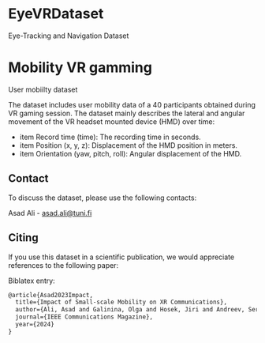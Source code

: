 # EyeVRDataset
Eye-Tracking and Navigation Dataset

# Mobility VR gamming
User mobiilty dataset

The dataset includes user mobility data of a 40 participants obtained during VR gaming session. The dataset mainly describes the lateral and angular movement of the VR headset mounted device (HMD) over time:
- item Record time (time): The recording time in seconds.
- item Position (x, y, z): Displacement of the HMD position in meters.
- item Orientation (yaw, pitch, roll): Angular displacement of the HMD.

## Contact
To discuss the dataset, please use the following contacts:

Asad Ali - asad.ali@tuni.fi


## Citing 
If you use this dataset in a scientific publication, we would appreciate references to the following paper:

Biblatex entry:
```latex
@article{Asad2023Impact,
  title={Impact of Small-scale Mobility on XR Communications},
  author={Ali, Asad and Galinina, Olga and Hosek, Jiri and Andreev, Sergey},
  journal={IEEE Communications Magazine}, 
  year={2024}
}
```